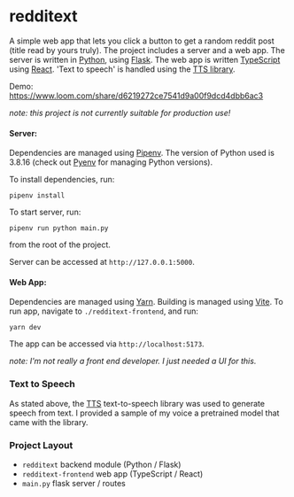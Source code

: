 # redditext

A simple web app that lets you click a button to get a random reddit post (title read
by yours truly). The project includes a server and a web app. The server is written in [Python](https://www.python.org/), 
using [Flask](https://flask.palletsprojects.com/en/2.2.x/). The web app is written [TypeScript](https://www.typescriptlang.org/) 
using [React](https://react.dev/). 'Text to speech' is handled using the [TTS library](https://github.com/coqui-ai/TTS/).

Demo: https://www.loom.com/share/d6219272ce7541d9a00f9dcd4dbb6ac3

_note: this project is not currently suitable for production use!_ 

#### Server:

Dependencies are managed using [Pipenv](https://pipenv.pypa.io/en/latest/). The version of Python used is
3.8.16 (check out [Pyenv](https://github.com/pyenv/pyenv) for managing Python versions). 

To install dependencies, run:
```
pipenv install
```


To start server, run:

```
pipenv run python main.py
```

from the root of the project.

Server can be accessed at `http://127.0.0.1:5000`.


#### Web App:

Dependencies are managed using [Yarn](https://yarnpkg.com/). Building is managed using [Vite](https://vitejs.dev/).
To run app, navigate to `./redditext-frontend`, and run:

```
yarn dev

```

The app can be accessed via `http://localhost:5173`.

_note: I'm not really a front end developer. I just needed a UI for this._

### Text to Speech

As stated above, the [TTS](https://github.com/coqui-ai/TTS) text-to-speech library was used to generate
speech from text. I provided a sample of my voice a pretrained model that came with the library. 

### Project Layout
* `redditext` backend module (Python / Flask)
* `redditext-frontend` web app (TypeScript / React)
* `main.py` flask server / routes 
